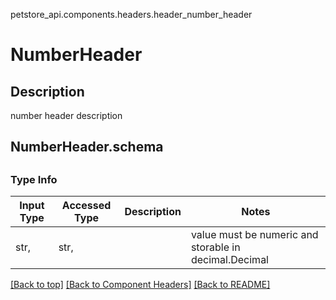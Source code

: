petstore_api.components.headers.header_number_header
# NumberHeader

## Description
number header description
## <a id="header_number_headerorg.openapijsonschematools.codegen.model.CodegenKey@909774dfschema" >NumberHeader.schema</a>
## 

### Type Info
Input Type | Accessed Type | Description | Notes
------------ | ------------- | ------------- | -------------
str,  | str,  |  | value must be numeric and storable in decimal.Decimal

[[Back to top]](#top) [[Back to Component Headers]](../../../README.md#Component-Headers) [[Back to README]](../../../README.md)
